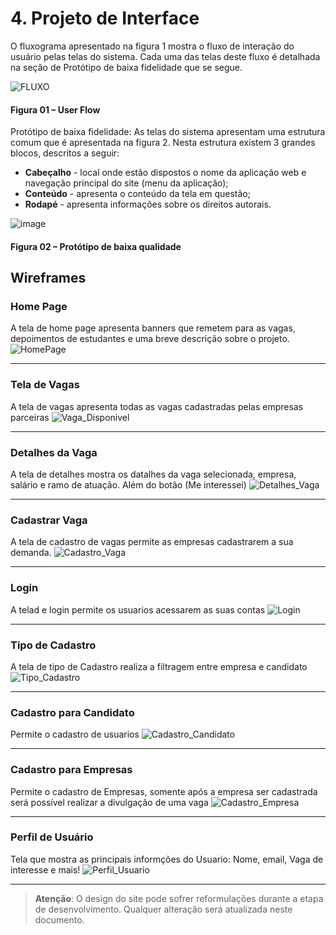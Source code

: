 # 4. Projeto de Interface

O fluxograma apresentado na figura 1 mostra o fluxo de interação do usuário pelas telas do sistema. Cada uma das telas deste fluxo é detalhada na seção de Protótipo de baixa fidelidade que se segue.

![FLUXO](https://github.com/user-attachments/assets/0306997f-ff4f-4d9b-b773-6d0ddce09e59)


#### Figura 01 – User Flow

Protótipo de baixa fidelidade: As telas do sistema apresentam uma estrutura comum que é apresentada na figura 2. Nesta estrutura existem 3 grandes blocos, descritos a seguir:
- **Cabeçalho** - local onde estão dispostos o nome da aplicação web e navegação principal do site (menu da aplicação);
- **Conteúdo** - apresenta o conteúdo da tela em questão;
- **Rodapé** - apresenta informações sobre os direitos autorais.

![image](https://github.com/user-attachments/assets/207587f1-1117-4157-9181-aaeb640ecb7c)
#### Figura 02 – Protótipo de baixa qualidade

## Wireframes

### Home Page

A tela de home page apresenta banners que remetem para as vagas, depoimentos de estudantes e uma breve descrição sobre o projeto.
![HomePage](https://github.com/user-attachments/assets/33ae268f-5c37-40a8-9ed6-f8f68b91375a)

---

### Tela de Vagas

A tela de vagas apresenta todas as vagas cadastradas pelas empresas parceiras
![Vaga_Disponivel](https://github.com/user-attachments/assets/379bf48b-92fb-4932-a129-ea481d6d476a)

---

### Detalhes da Vaga

A tela de detalhes mostra os datalhes da vaga selecionada, empresa, salário e ramo de atuação. Além do botão (Me interessei)
![Detalhes_Vaga](https://github.com/user-attachments/assets/5406ba10-d2e0-4b44-8d01-be82b8b2dd8a)

---

### Cadastrar Vaga

A tela de cadastro de vagas permite as empresas cadastrarem a sua demanda.
![Cadastro_Vaga](https://github.com/user-attachments/assets/ccd008c0-3815-49e0-96a7-b3d259f217cc)

---


### Login

A telad e login permite os usuarios acessarem as suas contas
![Login](https://github.com/user-attachments/assets/8eb11db4-0bcb-481b-96a5-a266d44a8731)

---

### Tipo de Cadastro

A tela de tipo de Cadastro realiza a filtragem entre empresa e candidato
![Tipo_Cadastro](https://github.com/user-attachments/assets/3b526d0a-6b4c-4b46-b956-0066ed96698f)

---

### Cadastro para Candidato

Permite o cadastro de usuarios
![Cadastro_Candidato](https://github.com/user-attachments/assets/71f09d85-0345-4f96-a360-79b01636bcff)


---

### Cadastro para Empresas

Permite o cadastro de Empresas, somente após a empresa ser cadastrada será possível realizar a divulgação de uma vaga
![Cadastro_Empresa](https://github.com/user-attachments/assets/324b2d02-3313-4c86-b717-00fb75ff5fc4)

---

### Perfil de Usuário

Tela que mostra as principais informções do Usuario: Nome, email, Vaga de interesse e mais!
![Perfil_Usuario](https://github.com/user-attachments/assets/72614ef9-b97f-41d2-9866-964a9dcc62b3)

---

> **Atenção**: O design do site pode sofrer reformulações durante a etapa de desenvolvimento. Qualquer alteração será atualizada neste documento.
> 
